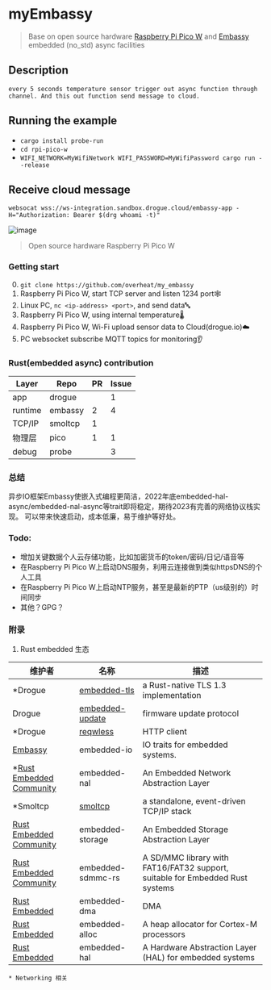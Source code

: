 # myEmbassy

>Base on open source hardware [Raspberry Pi Pico W](https://www.raspberrypi.com/products/raspberry-pi-pico/) and [Embassy](https://github.com/embassy-rs/embassy) embedded (no_std) async facilities

## Description
    every 5 seconds temperature sensor trigger out async function through channel. And this out function send message to cloud.
## Running the example

- `cargo install probe-run`
- `cd rpi-pico-w`
- `WIFI_NETWORK=MyWifiNetwork WIFI_PASSWORD=MyWifiPassword cargo run --release`

## Receive cloud message
```
websocat wss://ws-integration.sandbox.drogue.cloud/embassy-app -H="Authorization: Bearer $(drg whoami -t)"
```


![image](https://iosoftblog.files.wordpress.com/2022/11/pico_w2.jpg)
> Open source hardware Raspberry Pi Pico W

### Getting start
0. `git clone https://github.com/overheat/my_embassy`
1. Raspberry Pi Pico W, start TCP server and listen 1234 port🕸️
2. Linux PC, `nc <ip-address> <port>`, and send data🔤
3. Raspberry Pi Pico W, using internal temperature🌡️
4. Raspberry Pi Pico W, Wi-Fi upload sensor data to Cloud(drogue.io)☁️
5. PC websocket subscribe MQTT topics for monitoring👂

### Rust(embedded async) contribution
|  Layer   | Repo  |  PR   | Issue  |
|  ----  | ----  |  ----  | ----  |
| app  | drogue |   | 1 |
| runtime  | embassy | 2  | 4 |
| TCP/IP  | smoltcp | 1  |  |
| 物理层  | pico | 1  | 1 |
| debug  | probe |   | 3 |


### 总结
异步IO框架Embassy使嵌入式编程更简洁，2022年底embedded-hal-async/embedded-nal-async等trait即将稳定，期待2023有完善的网络协议栈实现。
可以带来快速启动，成本低廉，易于维护等好处。

### Todo:
- 增加关键数据个人云存储功能，比如加密货币的token/密码/日记/语音等
- 在Raspberry Pi Pico W上启动DNS服务，利用云连接做到类似httpsDNS的个人工具
- 在Raspberry Pi Pico W上启动NTP服务，甚至是最新的PTP（us级别的）时间同步
- 其他？GPG？

### 附录
1. Rust embedded 生态

|  维护者   | 名称  |  描述   | 
|  ----  | ----  |  ----  | 
| *Drogue  | [embedded-tls](https://github.com/drogue-iot/embedded-tls) |  a Rust-native TLS 1.3 implementation | 
| Drogue  | [embedded-update](https://github.com/drogue-iot/embedded-update) | firmware update protocol  | 
| *Drogue  | [reqwless](https://github.com/drogue-iot/reqwless) |  HTTP client | 
| [Embassy](https://github.com/embassy-rs)  | embedded-io | IO traits for embedded systems.  |  
| *[Rust Embedded Community](https://github.com/rust-embedded-community)  | embedded-nal | An Embedded Network Abstraction Layer | 
| *Smoltcp  | [smoltcp](https://github.com/smoltcp-rs/smoltcp) | a standalone, event-driven TCP/IP stack | 
| [Rust Embedded Community](https://github.com/rust-embedded-community)    | embedded-storage | An Embedded Storage Abstraction Layer | 
| [Rust Embedded Community](https://github.com/rust-embedded-community)   | embedded-sdmmc-rs | A SD/MMC library with FAT16/FAT32 support, suitable for Embedded Rust systems | 
| [Rust Embedded](https://github.com/rust-embedded)  | embedded-dma | DMA  | 
| [Rust Embedded](https://github.com/rust-embedded)  | embedded-alloc |  A heap allocator for Cortex-M processors | 
| [Rust Embedded](https://github.com/rust-embedded)  | embedded-hal | A Hardware Abstraction Layer (HAL) for embedded systems  |  

`* Networking 相关`

